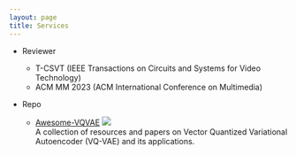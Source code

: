 ```yaml
---
layout: page
title: Services
---
```


- Reviewer
  - T-CSVT (IEEE Transactions on Circuits and Systems for Video Technology)
  - ACM MM 2023 (ACM International Conference on Multimedia)

- Repo
  - [Awesome-VQVAE](https://github.com/rese1f/Awesome-VQVAE) ![](https://img.shields.io/github/stars/rese1f/Awesome-VQVAE?style=social) \
     A collection of resources and papers on Vector Quantized Variational Autoencoder (VQ-VAE) and its applications.
